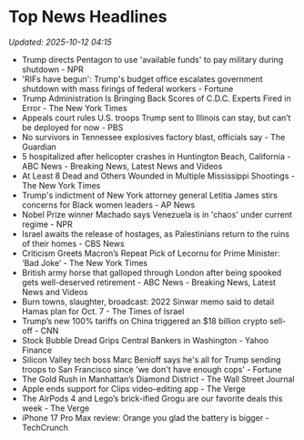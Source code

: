 # Top News Headlines

_Updated: 2025-10-12 04:15_

- Trump directs Pentagon to use 'available funds' to pay military during shutdown - NPR
- 'RIFs have begun': Trump's budget office escalates government shutdown with mass firings of federal workers - Fortune
- Trump Administration Is Bringing Back Scores of C.D.C. Experts Fired in Error - The New York Times
- Appeals court rules U.S. troops Trump sent to Illinois can stay, but can’t be deployed for now - PBS
- No survivors in Tennessee explosives factory blast, officials say - The Guardian
- 5 hospitalized after helicopter crashes in Huntington Beach, California - ABC News - Breaking News, Latest News and Videos
- At Least 8 Dead and Others Wounded in Multiple Mississippi Shootings - The New York Times
- Trump's indictment of New York attorney general Letitia James stirs concerns for Black women leaders - AP News
- Nobel Prize winner Machado says Venezuela is in 'chaos' under current regime - NPR
- Israel awaits the release of hostages, as Palestinians return to the ruins of their homes - CBS News
- Criticism Greets Macron’s Repeat Pick of Lecornu for Prime Minister: ‘Bad Joke’ - The New York Times
- British army horse that galloped through London after being spooked gets well-deserved retirement - ABC News - Breaking News, Latest News and Videos
- Burn towns, slaughter, broadcast: 2022 Sinwar memo said to detail Hamas plan for Oct. 7 - The Times of Israel
- Trump’s new 100% tariffs on China triggered an $18 billion crypto sell-off - CNN
- Stock Bubble Dread Grips Central Bankers in Washington - Yahoo Finance
- Silicon Valley tech boss Marc Benioff says he's all for Trump sending troops to San Francisco since 'we don't have enough cops' - Fortune
- The Gold Rush in Manhattan’s Diamond District - The Wall Street Journal
- Apple ends support for Clips video-editing app - The Verge
- The AirPods 4 and Lego’s brick-ified Grogu are our favorite deals this week - The Verge
- iPhone 17 Pro Max review: Orange you glad the battery is bigger - TechCrunch